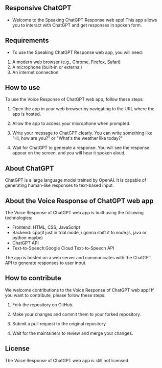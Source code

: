 
## Responsive ChatGPT

- Welcome to the Speaking ChatGPT Response web app! This app allows you to interact with ChatGPT and get responses in spoken form.

## Requirements

- To use the Speaking ChatGPT Response web app, you will need:

1. A modern web browser (e.g., Chrome, Firefox, Safari)
2. A microphone (built-in or external)
3. An internet connection

## How to use

To use the Voice Response of ChatGPT web app, follow these steps:     

1. Open the app in your web browser by navigating to the URL where the app is hosted.

2. Allow the app to access your microphone when prompted.

3. Write your message to ChatGPT clearly. You can write something like "Hi, how are you?" or "What's the weather like today?"

4. Wait for ChatGPT to generate a response. You will see the response 
appear on the screen, and you will hear it spoken aloud.



## About ChatGPT

ChatGPT is a large language model trained by OpenAI. It is capable of 
generating human-like responses to text-based input.

## About the Voice Response of ChatGPT web app

The Voice Response of ChatGPT web app is built using the following technologies:

- Frontend: HTML, CSS, JavaScript
- Backend: cpp(it just in trial mode, i gonna shift it to node.js, java or python maybe)
- ChatGPT API
- Text-to-Speech:Google Cloud Text-to-Speech API

The app is hosted on a web server and communicates with the ChatGPT API to generate responses to user input.

## How to contribute

We welcome contributions to the Voice Response of ChatGPT web app! If 
you want to contribute, please follow these steps:

1. Fork the repository on GitHub.

2. Make your changes and commit them to your forked repository.       

3. Submit a pull request to the original repository.

4. Wait for the maintainers to review and merge your changes.

## License

The Voice Response of ChatGPT web app is still not licensed.

